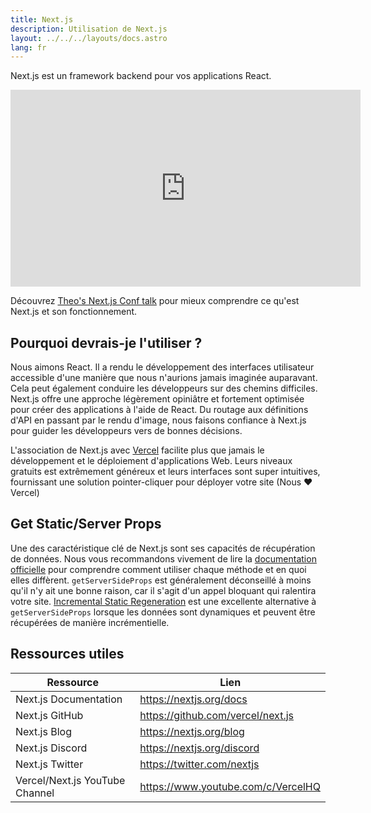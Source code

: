 ```yaml
---
title: Next.js
description: Utilisation de Next.js
layout: ../../../layouts/docs.astro
lang: fr
---
```


Next.js est un framework backend pour vos applications React.

<div class="embed">
<iframe width="560" height="315" src="https://www.youtube.com/embed/W4UhNo3HAMw" title="Next.js est un framework backend" frameborder="0" allow="accelerometer; autoplay; clipboard-write; encrypted-media; gyroscope; picture-in-picture" allowfullscreen></iframe>
</div>

Découvrez [Theo's Next.js Conf talk](https://www.youtube.com/watch?v=W4UhNo3HAMw) pour mieux comprendre ce qu'est Next.js et son fonctionnement.</p>

## Pourquoi devrais-je l'utiliser ?

Nous aimons React. Il a rendu le développement des interfaces utilisateur accessible d'une manière que nous n'aurions jamais imaginée auparavant. Cela peut également conduire les développeurs sur des chemins difficiles. Next.js offre une approche légèrement opiniâtre et fortement optimisée pour créer des applications à l'aide de React. Du routage aux définitions d'API en passant par le rendu d'image, nous faisons confiance à Next.js pour guider les développeurs vers de bonnes décisions.

L'association de Next.js avec [Vercel](https://vercel.com/) facilite plus que jamais le développement et le déploiement d'applications Web. Leurs niveaux gratuits est extrêmement généreux et leurs interfaces sont super intuitives, fournissant une solution pointer-cliquer pour déployer votre site (Nous ❤️ Vercel)

## Get Static/Server Props

Une des caractéristique clé de Next.js sont ses capacités de récupération de données. Nous vous recommandons vivement de lire la [documentation officielle](https://nextjs.org/docs/basic-features/data-fetching) pour comprendre comment utiliser chaque méthode et en quoi elles diffèrent. `getServerSideProps` est généralement déconseillé à moins qu'il n'y ait une bonne raison, car il s'agit d'un appel bloquant qui ralentira votre site. [Incremental Static Regeneration](https://nextjs.org/docs/basic-features/data-fetching/incremental-static-regeneration) est une excellente alternative à `getServerSideProps` lorsque les données sont dynamiques et peuvent être récupérées de manière incrémentielle.

## Ressources utiles

| Ressource                      | Lien                               |
| ------------------------------ | ---------------------------------- |
| Next.js Documentation          | https://nextjs.org/docs            |
| Next.js GitHub                 | https://github.com/vercel/next.js  |
| Next.js Blog                   | https://nextjs.org/blog            |
| Next.js Discord                | https://nextjs.org/discord         |
| Next.js Twitter                | https://twitter.com/nextjs         |
| Vercel/Next.js YouTube Channel | https://www.youtube.com/c/VercelHQ |
